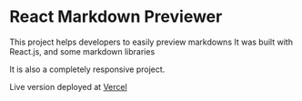 # React Markdown Previewer

This project helps developers to easily preview markdowns
It was built with React.js, and some markdown libraries

It is also a completely responsive project.

Live version deployed at [Vercel]()
